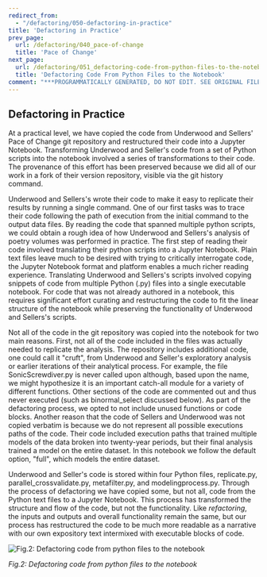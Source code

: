 ```yaml
---
redirect_from:
  - "/defactoring/050-defactoring-in-practice"
title: 'Defactoring in Practice'
prev_page:
  url: /defactoring/040_pace-of-change
  title: 'Pace of Change'
next_page:
  url: /defactoring/051_defactoring-code-from-python-files-to-the-notebook
  title: 'Defactoring Code From Python Files to the Notebook'
comment: "***PROGRAMMATICALLY GENERATED, DO NOT EDIT. SEE ORIGINAL FILES IN /content***"
---
```

## Defactoring in Practice

At a practical level, we have copied the code from Underwood and
Sellers' Pace of Change git repository and restructured their code into
a Jupyter Notebook. Transforming Underwood and Seller's code from a set
of Python scripts into the notebook involved a series of transformations
to their code. The provenance of this effort has been preserved because
we did all of our work in a fork of their version repository, visible
via the git history command.

Underwood and Sellers's wrote their code to make it easy to replicate
their results by running a single command. One of our first tasks was to
trace their code following the path of execution from the initial
command to the output data files. By reading the code that spanned
multiple python scripts, we could obtain a rough idea of how Underwood
and Sellers's analysis of poetry volumes was performed in practice. The
first step of reading their code involved translating their python
scripts into a Jupyter Notebook. Plain text files leave much to be
desired with trying to critically interrogate code, the Jupyter Notebook
format and platform enables a much richer reading experience.
Translating Underwood and Sellers's scripts involved copying snippets of
code from multiple Python (.py) files into a single executable notebook.
For code that was not already authored in a notebook, this requires
significant effort curating and restructuring the code to fit the linear
structure of the notebook while preserving the functionality of
Underwood and Sellers's scripts.

Not all of the code in the git repository was copied into the notebook
for two main reasons. First, not all of the code included in the files
was actually needed to replicate the analysis. The repository includes
additional code, one could call it "cruft", from Underwood and Seller's
exploratory analysis or earlier iterations of their analytical process.
For example, the file SonicScrewdiver.py is never called upon although,
based upon the name, we might hypothesize it is an important catch-all
module for a variety of different functions. Other sections of the code
are commented out and thus never executed (such as binormal\_select
discussed below). As part of the defactoring process, we opted to not
include unused functions or code blocks. Another reason that the code of
Sellers and Underwood was not copied verbatim is because we do not
represent all possible executions paths of the code. Their code included
execution paths that trained multiple models of the data broken into
twenty-year periods, but their final analysis trained a model on the
entire dataset. In this notebook we follow the default option, "full",
which models the entire dataset.

Underwood and Seller's code is stored within four Python files,
replicate.py, parallel\_crossvalidate.py, metafilter.py, and
modelingprocess.py. Through the process of defactoring we have copied
some, but not all, code from the Python text files to a Jupyter
Notebook. This process has transformed the structure and flow of the
code, but not the functionality. Like *refactoring*, the inputs and
outputs and overall functionality remain the same, but our process has
restructured the code to be much more readable as a narrative with our
own expository text intermixed with executable blocks of code.

![Fig.2: Defactoring code from python files to the
notebook](/images/fig_002_defactoring.png)

*Fig.2: Defactoring code from python files to the
notebook*
